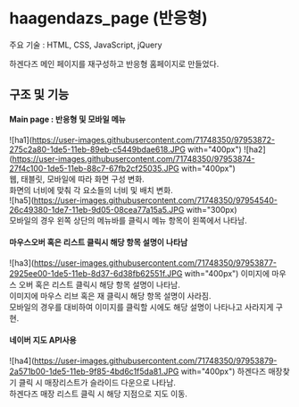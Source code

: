 # haagendazs_page (반응형)
주요 기술 : HTML, CSS, JavaScript, jQuery

하겐다즈 메인 페이지를 재구성하고 반응형 홈페이지로 만들었다.

## 구조 및 기능

#### Main page : 반응형 및 모바일 메뉴
![ha1](https://user-images.githubusercontent.com/71748350/97953872-275c2a80-1de5-11eb-89eb-c5449bdae618.JPG with="400px")
![ha2](https://user-images.githubusercontent.com/71748350/97953874-27f4c100-1de5-11eb-88c7-67fb2cf25035.JPG with="400px")  
웹, 태블릿, 모바일에 따라 화면 구성 변화.  
화면의 너비에 맞춰 각 요소들의 너비 및 배치 변화.  
![ha5](https://user-images.githubusercontent.com/71748350/97954540-26c49380-1de7-11eb-9d05-08cea77a15a5.JPG with="300px)    
모바일의 경우 왼쪽 상단의 메뉴바를 클릭시 메뉴 항목이 왼쪽에서 나타남.  

#### 마우스오버 혹은 리스트 클릭시 해당 항목 설명이 나타남
![ha3](https://user-images.githubusercontent.com/71748350/97953877-2925ee00-1de5-11eb-8d37-6d38fb62551f.JPG with="400px")
이미지에 마우스 오버 혹은 리스트 클릭시 해당 항목 설명이 나타남.  
이미지에 마우스 리브 혹은 재 클릭시 해당 항목 설명이 사라짐.  
모바일의 경우를 대비하여 이미지를 클릭할 시에도 해당 설명이 나타나고 사라지게 구현.  

#### 네이버 지도 API사용
![ha4](https://user-images.githubusercontent.com/71748350/97953879-2a571b00-1de5-11eb-9f85-4bd6c1f5da81.JPG with="400px")
하겐다즈 매장찾기 클릭 시 매장리스트가 슬라이드 다운으로 나타남.  
하겐다즈 매장 리스트 클릭 시 해당 지점으로 지도 이동.
